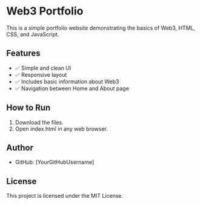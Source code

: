 # Web3 Portfolio

This is a simple portfolio website demonstrating the basics of Web3, HTML, CSS, and JavaScript.

## Features

- ✅ Simple and clean UI
- ✅ Responsive layout
- ✅ Includes basic information about Web3
- ✅ Navigation between Home and About page

## How to Run

1. Download the files.
2. Open index.html in any web browser.

## Author

- GitHub: [YourGitHubUsername]

## License

This project is licensed under the MIT License.
